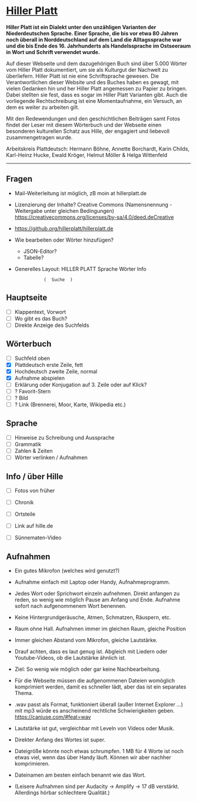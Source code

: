 # [Hiller Platt](https://hillerplatt.de)

**Hiller Platt ist ein Dialekt unter den unzähligen Varianten der Niederdeutschen Sprache. Einer Sprache, die bis vor etwa 80 Jahren noch überall in Norddeutschland auf dem Land die Alltagssprache war und die bis Ende des 16. Jahrhunderts als Handelssprache im Ostseeraum in Wort und Schrift verwendet wurde.**

Auf dieser Webseite und dem dazugehörigen Buch sind über 5.000 Wörter vom Hiller Platt dokumentiert, um sie als Kulturgut der Nachwelt zu überliefern. Hiller Platt ist nie eine Schriftsprache gewesen. Die Verantwortlichen dieser Website und des Buches haben es gewagt, mit vielen Gedanken hin und her Hiller Platt angemessen zu Papier zu bringen. Dabei stellten sie fest, dass es sogar im Hiller Platt Varianten gibt. Auch die vorliegende Rechtschreibung ist eine Momentaufnahme, ein Versuch, an dem es weiter zu arbeiten gilt.

Mit den Redewendungen und den geschichtlichen Beiträgen samt Fotos findet der Leser mit diesem Wörterbuch und der Webseite einen besonderen kulturellen Schatz aus Hille, der engagiert und liebevoll zusammengetragen wurde.

Arbeitskreis Plattdeutsch:
Hermann Böhne, Annette Borchardt, Karin Childs, Karl-Heinz Hucke, Ewald Kröger, Helmut Möller & Helga Wittenfeld


--------------------------------------


## Fragen

- Mail-Weiterleitung ist möglich, zB moin at hillerplatt.de
- Lizenzierung der Inhalte? Creative Commons (Namensnennung - Weitergabe unter gleichen Bedingungen) https://creativecommons.org/licenses/by-sa/4.0/deed.deCreative
- https://github.org/hillerplatt/hillerplatt.de
- Wie bearbeiten oder Wörter hinzufügen?
    - JSON-Editor?
    - Tabelle?
- Generelles Layout:
                HILLER PLATT
       Sprache      Wörter       Info

                 (  Suche  )


## Hauptseite
- [ ] Klappentext, Vorwort
- [ ] Wo gibt es das Buch?
- [ ] Direkte Anzeige des Suchfelds

## Wörterbuch
- [ ] Suchfeld oben
- [x] Plattdeutsch erste Zeile, fett
- [x] Hochdeutsch zweite Zeile, normal
- [x] Aufnahme abspielen
- [ ] Erklärung oder Konjugation auf 3. Zeile oder auf Klick?
- [ ] ? Favorit-Stern
- [ ] ? Bild
- [ ] ? Link (Brennerei, Moor, Karte, Wikipedia etc.)

## Sprache
- [ ] Hinweise zu Schreibung und Aussprache
- [ ] Grammatik
- [ ] Zahlen & Zeiten
- [ ] Wörter verlinken / Aufnahmen

## Info / über Hille
- [ ] Fotos von früher
- [ ] Chronik
- [ ] Ortsteile
- [ ] Link auf hille.de
- [ ] Sünnematen-Video


## Aufnahmen
- Ein gutes Mikrofon (welches wird genutzt?)
- Aufnahme einfach mit Laptop oder Handy, Aufnahmeprogramm.
- Jedes Wort oder Sprichwort einzeln aufnehmen. Direkt anfangen zu reden, so wenig wie möglich Pause am Anfang und Ende. Aufnahme sofort nach aufgenommenem Wort benennen.
- Keine Hintergrundgeräusche, Atmen, Schmatzen, Räuspern, etc.
- Raum ohne Hall. Aufnahmen immer im gleichen Raum, gleiche Position
- Immer gleichen Abstand vom Mikrofon, gleiche Lautstärke.
- Drauf achten, dass es laut genug ist. Abgleich mit Liedern oder Youtube-Videos, ob die Lautstärke ähnlich ist.
- Ziel: So wenig wie möglich oder gar keine Nachbearbeitung.
- Für die Webseite müssen die aufgenommenen Dateien womöglich komprimiert werden, damit es schneller lädt, aber das ist ein separates Thema.

- .wav passt als Format, funktioniert überall (außer Internet Explorer …) mit mp3 würde es anscheinend rechtliche Schwierigkeiten geben. https://caniuse.com/#feat=wav
- Lautstärke ist gut, vergleichbar mit Leveln von Videos oder Musik.
- Direkter Anfang des Wortes ist super.
- Dateigröße könnte noch etwas schrumpfen. 1 MB für 4 Worte ist noch etwas viel, wenn das über Handy läuft. Können wir aber nachher komprimieren.
- Dateinamen am besten einfach benannt wie das Wort.
- (Leisere Aufnahmen sind per Audacity → Amplify → 17 dB verstärkt. Allerdings hörbar schlechtere Qualität.)
